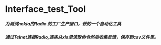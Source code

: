 # Interface_test_Tool
##### 为测试nokia的Radio 的工厂生产接口，做的一个自动化工具
##### 通过Telnet连接Radio,逐条从xls里读取命令然后收集反馈，保存到csv文件里。
